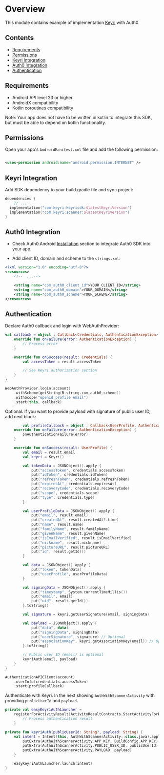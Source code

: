 # Overview

This module contains example of implementation [Keyri](https://keyri.com) with Auth0.

## Contents

* [Requirements](#Requirements)
* [Permissions](#Permissions)
* [Keyri Integration](#Keyri-Integration)
* [Auth0 Integration](#Auth0-Integration)
* [Authentication](#Authentication)

## Requirements

* Android API level 23 or higher
* AndroidX compatibility
* Kotlin coroutines compatibility

Note: Your app does not have to be written in kotlin to integrate this SDK, but must be able to
depend on kotlin functionality.

## Permissions

Open your app's `AndroidManifest.xml` file and add the following permission:

```xml

<uses-permission android:name="android.permission.INTERNET" />
```

## Keyri Integration

Add SDK dependency to your build.gradle file and sync project:

```kotlin
dependencies {
    // ...
  implementation("com.keyri:keyrisdk:$latestKeyriVersion")
  implementation("com.keyri:scanner:$latestKeyriVersion")
}
```

## Auth0 Integration

* Check Auth0.Android [Installation](https://github.com/auth0/Auth0.Android#installation) section to
  integrate Auth0 SDK into your app.

* Add client ID, domain and scheme to the `strings.xml`:

```xml
<?xml version="1.0" encoding="utf-8"?>
<resources>
    <!--  ...-->

    <string name="com_auth0_client_id">YOUR_CLIENT_ID</string>
    <string name="com_auth0_domain">YOUR_DOMAIN</string>
    <string name="com_auth0_scheme">YOUR_SCHEME</string>
</resources>
```

## Authentication

Declare Auth0 callback and login with WebAuthProvider:

```kotlin
val callback = object : Callback<Credentials, AuthenticationException> {
    override fun onFailure(error: AuthenticationException) {
        // Process error
    }

    override fun onSuccess(result: Credentials) {
        val accessToken = result.accessToken

        // See Keyri authorization section
    }
}

WebAuthProvider.login(account)
    .withScheme(getString(R.string.com_auth0_scheme))
    .withScope("openid profile email")
    .start(this, callback)
```

Optional. If you want to provide payload with signature of public user ID, add next block:

```kotlin
        val profileCallback = object : Callback<UserProfile, AuthenticationException> {
    override fun onFailure(error: AuthenticationException) {
        onAuthenticationFailure(error)
    }

    override fun onSuccess(result: UserProfile) {
        val email = result.email
        val keyri = Keyri()

        val tokenData = JSONObject().apply {
            put("accessToken", credentials.accessToken)
            put("idToken", credentials.idToken)
            put("refreshToken", credentials.refreshToken)
            put("expiresAt", credentials.expiresAt)
            put("recoveryCode", credentials.recoveryCode)
            put("scope", credentials.scope)
            put("type", credentials.type)
        }

        val userProfileData = JSONObject().apply {
            put("email", result.email)
            put("createdAt", result.createdAt?.time)
            put("name", result.name)
            put("familyName", result.familyName)
            put("givenName", result.givenName)
            put("isEmailVerified", result.isEmailVerified)
            put("nickname", result.nickname)
            put("pictureURL", result.pictureURL)
            put("id", result.getId())
        }

        val data = JSONObject().apply {
            put("token", tokenData)
            put("userProfile", userProfileData)
        }

        val signingData = JSONObject().apply {
            put("timestamp", System.currentTimeMillis())
            put("email", email)
            put("uid", result.getId())
        }.toString()

        val signature = keyri.getUserSignature(email, signingData)

        val payload = JSONObject().apply {
            put("data", data)
            put("signingData", signingData)
            put("userSignature", signature) // Optional
            put("associationKey", keyri.getAssociationKey(email)) // Optional
        }.toString()

        // Public user ID (email) is optional
        keyriAuth(email, payload)
    }
}

AuthenticationAPIClient(account)
    .userInfo(credentials.accessToken)
    .start(profileCallback)
```

Authenticate with Keyri. In the next showing `AuthWithScannerActivity` with providing
`publicUserId` and `payload`.

```kotlin
private val easyKeyriAuthLauncher =
    registerForActivityResult(ActivityResultContracts.StartActivityForResult()) {
        // Process authentication result
    }

private fun keyriAuth(publicUserId: String?, payload: String) {
    val intent = Intent(this, AuthWithScannerActivity::class.java).apply {
        putExtra(AuthWithScannerActivity.APP_KEY, BuildConfig.APP_KEY)
        putExtra(AuthWithScannerActivity.PUBLIC_USER_ID, publicUserId)
        putExtra(AuthWithScannerActivity.PAYLOAD, payload)
    }

    easyKeyriAuthLauncher.launch(intent)
}
```
